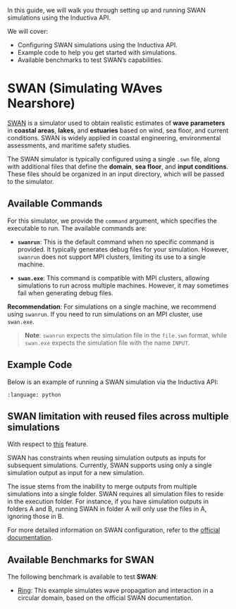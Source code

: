 In this guide, we will walk you through setting up and running SWAN simulations 
using the Inductiva API. 

We will cover:

- Configuring SWAN simulations using the Inductiva API.
- Example code to help you get started with simulations.
- Available benchmarks to test SWAN’s capabilities.

# SWAN (Simulating WAves Nearshore)

[SWAN](https://swanmodel.sourceforge.io/) is a simulator used to obtain 
realistic estimates of **wave parameters** in **coastal areas**, **lakes**, and 
**estuaries** based on wind, sea floor, and current conditions. SWAN is 
widely applied in coastal engineering, environmental assessments, and 
maritime safety studies.

The SWAN simulator is typically configured using a single `.swn` file, 
along with additional files that define the **domain**, **sea floor**, and **input conditions**. These files should be organized in an input directory, which 
will be passed to the simulator.

## Available Commands

For this simulator, we provide the `command` argument, which specifies the
executable to run. The available commands are:

- **`swanrun`**: This is the default command when no specific command is
 provided. It typically generates debug files for your simulation. However,
 `swanrun` does not support MPI clusters, limiting its use to a single machine.

- **`swan.exe`**: This command is compatible with MPI clusters, allowing
 simulations to run across multiple machines. However, it may sometimes fail
 when generating debug files.

**Recommendation**: For simulations on a single machine, we recommend using
`swanrun`. If you need to run simulations on an MPI cluster, use `swan.exe`.

> **Note**: `swanrun` expects the simulation file in the `file.swn` format, while
`swan.exe` expects the simulation file with the name `INPUT`.

## Example Code
Below is an example of running a SWAN simulation via the Inductiva API:

```{literalinclude} ../../examples/swan/swan.py
:language: python
```

## SWAN limitation with reused files across multiple simulations

With respect to [this](https://tutorials.inductiva.ai/how_to/reuse-files.html)
feature.

SWAN has constraints when reusing simulation outputs as inputs for subsequent
simulations. Currently, SWAN supports using only a single simulation output as
input for a new simulation.

The issue stems from the inability to merge outputs from multiple simulations
into a single folder. SWAN requires all simulation files to reside in the
execution folder. For instance, if you have simulation outputs in folders A and
B, running SWAN in folder A will only use the files in A, ignoring those in B.

For more detailed information on SWAN configuration, refer to the [official documentation](https://swanmodel.sourceforge.io/).

## Available Benchmarks for SWAN

The following benchmark is available to test **SWAN**:

* [Ring](https://benchmarks.inductiva.ai/SWAN/ring/): This example simulates 
wave propagation and interaction in a circular domain, based on the 
official SWAN documentation.
